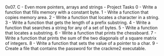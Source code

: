 0x07. C - Even more pointers, arrays and strings - Project Tasks
0 - Write a function that fills memory with a constant byte.
1 - Write a function that copies memory area.
2 - Write a function that locates a character in a string.
3 - Write a function that gets the length of a prefix substring.
4 - Write a function that searches a string for any of a set of bytes.
5 - Write a function that locates a substring.
6 - Write a function that prints the chessboard.
7 - Write a function that prints the sum of the two diagonals of a square matrix of integers.
8 - Write a function that sets the value of a pointer to a char.
9 - Create a file that contains the password for the crackme2 executable.
